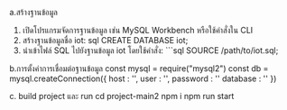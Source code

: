 a.สร้างฐานข้อมูล 
1.	เปิดโปรแกรมจัดการฐานข้อมูล เช่น MySQL Workbench หรือใช้คำสั่งใน CLI 
2.	สร้างฐานข้อมูลชื่อ iot: 
sql CREATE DATABASE iot; 
3.	นำเข้าไฟล์ SQL ไปยังฐานข้อมูล iot โดยใช้คำสั่ง: ```sql SOURCE /path/to/iot.sql;


b.การตั้งค่าการเชื่อมต่อฐานข้อมูล
const mysql = require("mysql2")
const db = mysql.createConnection({
    host : '',
    user : '',
    password : ''
    database : ''
})


c. build project และ run
	cd project-main2
 	npm i
	npm run start

